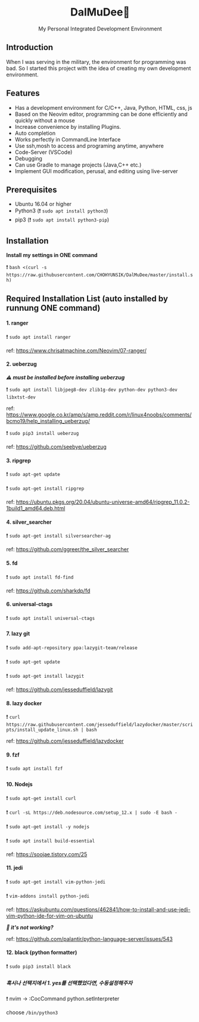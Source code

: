 
<h1 align="center">
DalMuDee🌙
</h1>

<p align="center">
My Personal Integrated Development Environment
</p>

## Introduction

When I was serving in the military, the environment for programming was bad.
So I started this project with the idea of creating my own development environment.

## Features

* Has a development environment for C/C++, Java, Python, HTML, css, js
* Based on the Neovim editor, programming can be done efficiently and quickly without a mouse
* Increase convenience by installing Plugins.
* Auto completion
* Works perfectly in CommandLine Interface
* Use ssh,mosh to access and programing anytime, anywhere
* Code-Server (VSCode)
* Debugging
* Can use Gradle to manage projects (Java,C++ etc.)
* Implement GUI modification, perusal, and editing using live-server

## Prerequisites

* Ubuntu 16.04 or higher
* Python3 (❗️ `sudo apt install python3`)
* pip3 (❗️ `sudo apt install python3-pip`)

## Installation

**Install my settings in ONE command**

❗️ `bash <(curl -s https://raw.githubusercontent.com/CHOHYUNSIK/DalMuDee/master/install.sh)`

## Required Installation List (auto installed by runnung ONE command)

#### 1. ranger

❗️ `sudo apt install ranger`

ref: https://www.chrisatmachine.com/Neovim/07-ranger/

#### 2. ueberzug

***⚠️ must be installed before installing ueberzug***

❗️ `sudo apt install libjpeg8-dev zlib1g-dev python-dev python3-dev libxtst-dev`

ref: https://www.google.co.kr/amp/s/amp.reddit.com/r/linux4noobs/comments/bcmo19/help_installing_ueberzug/

❗️ `sudo pip3 install ueberzug`

ref: https://github.com/seebye/ueberzug

#### 3. ripgrep

❗️ `sudo apt-get update`

❗️ `sudo apt-get install ripgrep`

ref: https://ubuntu.pkgs.org/20.04/ubuntu-universe-amd64/ripgrep_11.0.2-1build1_amd64.deb.html

#### 4. silver_searcher

❗️ `sudo apt-get install silversearcher-ag`

ref: https://github.com/ggreer/the_silver_searcher

#### 5. fd

❗️ `sudo apt install fd-find`

ref: https://github.com/sharkdp/fd

#### 6. universal-ctags

❗️ `sudo apt install universal-ctags`

#### 7. lazy git

❗️ `sudo add-apt-repository ppa:lazygit-team/release`

❗️ `sudo apt-get update`

❗️ `sudo apt-get install lazygit`

ref: https://github.com/jesseduffield/lazygit

#### 8. lazy docker

❗️ `curl https://raw.githubusercontent.com/jesseduffield/lazydocker/master/scripts/install_update_linux.sh | bash`

ref: https://github.com/jesseduffield/lazydocker

#### 9. fzf

❗️ `sudo apt install fzf`

#### 10. Nodejs

❗️ `sudo apt-get install curl`

❗️ `curl -sL https://deb.nodesource.com/setup_12.x | sudo -E bash -`

❗️ `sudo apt-get install -y nodejs`

❗️ `sudo apt install build-essential`

ref: https://soojae.tistory.com/25

#### 11. jedi

❗️ `sudo apt-get install vim-python-jedi`

❗️ `vim-addons install python-jedi`

ref: https://askubuntu.com/questions/462841/how-to-install-and-use-jedi-vim-python-ide-for-vim-on-ubuntu

***🔑 it's not working?***

ref: https://github.com/palantir/python-language-server/issues/543

#### 12. black (python formatter)

❗️ `sudo pip3 install black`

##### 혹시나 선택지에서 1. yes를 선택했었다면, 수동설정해주자

❗️ nvim -> :CocCommand python.setInterpreter

choose `/bin/python3`
